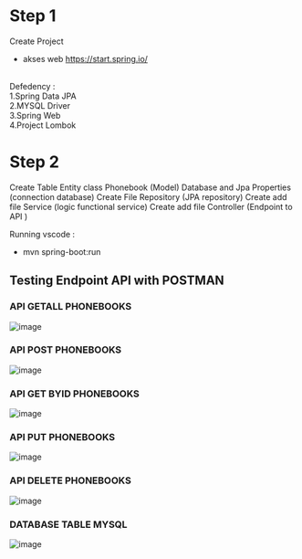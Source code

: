 # Step 1
Create Project 
- akses web https://start.spring.io/
</br>
Defedency :
</br>
1.Spring Data JPA  
</br>
2.MYSQL Driver
</br>
3.Spring Web
</br>
4.Project Lombok 

# Step 2
Create Table Entity class Phonebook (Model)
Database and Jpa Properties (connection database)
Create File Repository (JPA repository)
Create add file Service (logic functional service)
Create add file Controller (Endpoint to API )

Running vscode :
- mvn spring-boot:run

## Testing Endpoint API with POSTMAN

### API GETALL PHONEBOOKS
![image](https://github.com/user-attachments/assets/1520f5ed-b865-4448-8254-bbdd2594730b)
### API POST PHONEBOOKS
![image](https://github.com/user-attachments/assets/19aab8a7-aaba-4c15-9597-9f9a64dcb3f5)
### API GET BYID PHONEBOOKS
![image](https://github.com/user-attachments/assets/a590a1a7-e3b4-43b1-96da-d6faf1274647)
### API PUT PHONEBOOKS
![image](https://github.com/user-attachments/assets/7107e1d5-2c27-4a5d-98e2-c39ebc64b50e)
### API DELETE PHONEBOOKS
![image](https://github.com/user-attachments/assets/fded87f5-e775-484a-9bf8-5926ca6a9c22)


### DATABASE TABLE MYSQL
![image](https://github.com/user-attachments/assets/1e5be536-ab5f-4b13-b208-a742893f0bae)



